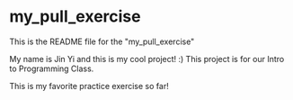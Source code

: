 # my_pull_exercise

This is the README file for the "my_pull_exercise"

My name is Jin Yi and this is my cool project! :)
This project is for our Intro to Programming Class.

This is my favorite practice exercise so far!

